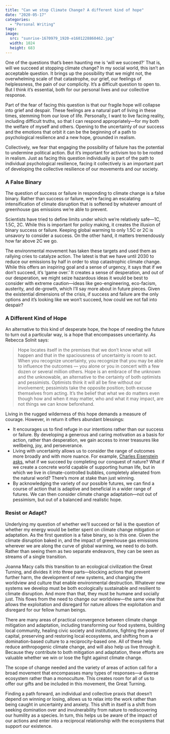 ```yaml
---
title: "Can we stop Climate Change? A different kind of hope"
date: "2020-05-17"
categories: 
  - "Personal Writing"
tags: 
image: 
  src: "sunrise-1670979_1920-e1601228860462.jpg"
  width: 1024
  height: 683
---
```


One of the questions that’s been haunting me is ‘will we succeed?’ That is, will we succeed at stopping climate change? In my social world, this isn’t an acceptable question. It brings up the possibility that we might not, the overwhelming scale of that catastrophe, our grief, our feelings of helplessness, the pain of our complicity. It’s a difficult question to open to. But I think it’s essential, both for our personal lives and our collective response.

Part of the fear of facing this question is that our fragile hope will collapse into grief and despair. These feelings are a natural part of living in these times, stemming from our love of life. Personally, I want to live facing reality, including difficult truths, so that I can respond appropriately—for my both the welfare of myself and others. Opening to the uncertainty of our success and the emotions that orbit it can be the beginning of a path to psychological resilience and a new hope, grounded in realism.

Collectively, we fear that engaging the possibility of failure has the potential to undermine political action. But it’s important for activism too to be rooted in realism. Just as facing this question individually is part of the path to individual psychological resilience, facing it collectively is an important part of developing the collective resilience of our movements and our society.

### A False Binary

The question of success or failure in responding to climate change is a false binary. Rather than success or failure, we’re facing an escalating intensification of climate disruption that is softened by whatever amount of greenhouse gas emissions we’re able to prevent.

Scientists have tried to define limits under which we’re relatively safe—1C, 1.5C, 2C. While this is important for policy making, it creates the illusion of binary success or failure. Keeping global warming to only 1.5C or 2C is unsavory to consider a success. On the other hand, it matters tremendously how far above 2C we go.

The environmental movement has taken these targets and used them as rallying cries to catalyze action. The latest is that we have until 2030 to reduce our emissions by half in order to stop catastrophic climate change. While this offers an inspiring goal and a sense of urgency, it says that if we don’t succeed, it’s ‘game over.’ It creates a sense of desperation, and out of our desperation, we might seize hazardous ideas it would be best to consider with extreme caution—ideas like geo-engineering, eco-facism, austerity, and de-growth, which I’ll say more about in future pieces. Given the existential dimensions of the crisis, if success and failure are the only options and it’s looking like we won’t succeed, how could we not fall into despair?

### A Different Kind of Hope

An alternative to this kind of desperate hope, the hope of needing the future to turn out a particular way, is a hope that encompasses uncertainty. As Rebecca Solnit says:

> Hope locates itself in the premises that we don’t know what will happen and that in the spaciousness of uncertainty is room to act. When you recognize uncertainty, you recognize that you may be able to influence the outcomes — you alone or you in concert with a few dozen or several million others. Hope is an embrace of the unknown and the unknowable, an alternative to the certainty of both optimists and pessimists. Optimists think it will all be fine without our involvement; pessimists take the opposite position; both excuse themselves from acting. It’s the belief that what we do matters even though how and when it may matter, who and what it may impact, are not things we can know beforehand.

Living in the rugged wilderness of this hope demands a measure of courage. However, in return it offers abundant blessings:

- It encourages us to find refuge in our intentions rather than our success or failure. By developing a generous and caring motivation as a basis for action, rather than desperation, we gain access to inner treasures like wellbeing, joy, and perseverance.
- Living with uncertainty allows us to consider the range of outcomes more broadly and with more nuance. For example, [Charles Eisenstein asks](https://www.youtube.com/watch?v=5bwkwsO2E3s), what if we succeed by completing our conquest of nature? What if we create a concrete world capable of supporting human life, but in which we live in climate-controlled bubbles, completely alienated from the natural world? There’s more at stake than just winning.
- By acknowledging the variety of our possible futures, we can find a course of action that is adaptive and beneficial in a wider range of futures. We can then consider climate change adaptation—not out of pessimism, but out of a balanced and realistic hope.

### Resist or Adapt?

Underlying my question of whether we’ll succeed or fail is the question of whether my energy would be better spent on climate change mitigation or adaptation. As the first question is a false binary, so is this one. Given the climate disruption baked in, and the impact of greenhouse gas emissions wherever we are along the curve of global warming, we need to do both. Rather than seeing them as two separate endeavors, they can be seen as streams of a single transition.

Joanna Macy calls this transition to an ecological civilization the Great Turning, and divides it into three parts—blocking actions that prevent further harm, the development of new systems, and changing the worldview and culture that enable environmental destruction. Whatever new systems we develop must be both ecologically sustainable and resilient to climate disruption. And more than that, they must be humane and socially just. This flows from the need to change our worldview—the same view that allows the exploitation and disregard for nature allows the exploitation and disregard for our fellow human beings.

There are many areas of practical convergence between climate change mitigation and adaptation, including transforming our food systems, building local community, healing civic society and institutions, fighting the power of capital, preserving and restoring local ecosystems, and shifting from a domination-based culture to a reciprocity-based one. All of these help reduce anthropogenic climate change, and will also help us live through it. Because they contribute to both mitigation and adaptation, these efforts are valuable whether we win or lose the fight against climate change.

The scope of change needed and the variety of areas of action call for a broad movement that encompasses many types of responses—a diverse ecosystem rather than a monoculture. This creates room for all of us to offer our gifts and be included in this movement, the Great Turning.

Finding a path forward, an individual and collective praxis that doesn’t depend on winning or losing, allows us to relax into the work rather than being caught in uncertainty and anxiety. This shift in itself is a shift from seeking domination over and invulnerability from nature to rediscovering our humility as a species. In turn, this helps us be aware of the impact of our actions and enter into a reciprocal relationship with the ecosystems that support our existence.
